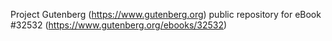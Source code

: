 Project Gutenberg (https://www.gutenberg.org) public repository for eBook #32532 (https://www.gutenberg.org/ebooks/32532)
